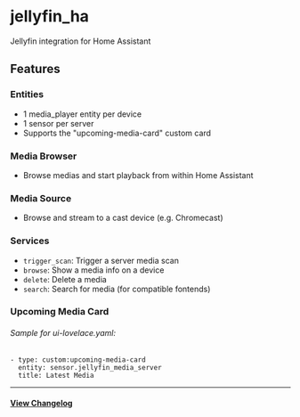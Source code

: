 # jellyfin_ha

Jellyfin integration for Home Assistant

## Features

### Entities

- 1 media_player entity per device
- 1 sensor per server
- Supports the "upcoming-media-card" custom card

### Media Browser

- Browse medias and start playback from within Home Assistant

### Media Source

- Browse and stream to a cast device (e.g. Chromecast)

### Services

- `trigger_scan`: Trigger a server media scan
- `browse`: Show a media info on a device
- `delete`: Delete a media
- `search`: Search for media (for compatible fontends)

### Upcoming Media Card

###### Sample for ui-lovelace.yaml:

```
- type: custom:upcoming-media-card
  entity: sensor.jellyfin_media_server
  title: Latest Media
```

---

#### [View Changelog](changelog/changelog.md)

